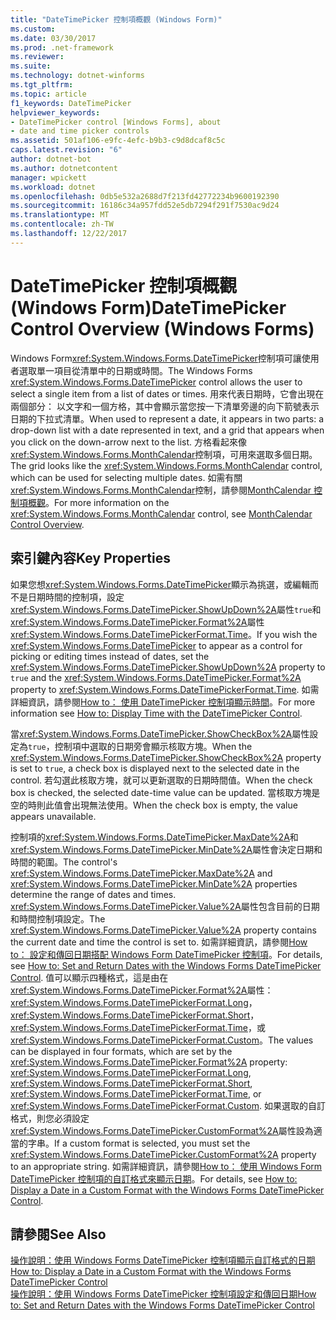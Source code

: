 ```yaml
---
title: "DateTimePicker 控制項概觀 (Windows Form)"
ms.custom: 
ms.date: 03/30/2017
ms.prod: .net-framework
ms.reviewer: 
ms.suite: 
ms.technology: dotnet-winforms
ms.tgt_pltfrm: 
ms.topic: article
f1_keywords: DateTimePicker
helpviewer_keywords:
- DateTimePicker control [Windows Forms], about
- date and time picker controls
ms.assetid: 501af106-e9fc-4efc-b9b3-c9d8dcaf8c5c
caps.latest.revision: "6"
author: dotnet-bot
ms.author: dotnetcontent
manager: wpickett
ms.workload: dotnet
ms.openlocfilehash: 0db5e532a2688d7f213fd42772234b9600192390
ms.sourcegitcommit: 16186c34a957fdd52e5db7294f291f7530ac9d24
ms.translationtype: MT
ms.contentlocale: zh-TW
ms.lasthandoff: 12/22/2017
---
```

# <a name="datetimepicker-control-overview-windows-forms"></a><span data-ttu-id="f1a50-102">DateTimePicker 控制項概觀 (Windows Form)</span><span class="sxs-lookup"><span data-stu-id="f1a50-102">DateTimePicker Control Overview (Windows Forms)</span></span>
<span data-ttu-id="f1a50-103">Windows Form<xref:System.Windows.Forms.DateTimePicker>控制項可讓使用者選取單一項目從清單中的日期或時間。</span><span class="sxs-lookup"><span data-stu-id="f1a50-103">The Windows Forms <xref:System.Windows.Forms.DateTimePicker> control allows the user to select a single item from a list of dates or times.</span></span> <span data-ttu-id="f1a50-104">用來代表日期時，它會出現在兩個部分： 以文字和一個方格，其中會顯示當您按一下清單旁邊的向下箭號表示日期的下拉式清單。</span><span class="sxs-lookup"><span data-stu-id="f1a50-104">When used to represent a date, it appears in two parts: a drop-down list with a date represented in text, and a grid that appears when you click on the down-arrow next to the list.</span></span> <span data-ttu-id="f1a50-105">方格看起來像<xref:System.Windows.Forms.MonthCalendar>控制項，可用來選取多個日期。</span><span class="sxs-lookup"><span data-stu-id="f1a50-105">The grid looks like the <xref:System.Windows.Forms.MonthCalendar> control, which can be used for selecting multiple dates.</span></span> <span data-ttu-id="f1a50-106">如需有關<xref:System.Windows.Forms.MonthCalendar>控制，請參閱[MonthCalendar 控制項概觀](../../../../docs/framework/winforms/controls/monthcalendar-control-overview-windows-forms.md)。</span><span class="sxs-lookup"><span data-stu-id="f1a50-106">For more information on the <xref:System.Windows.Forms.MonthCalendar> control, see [MonthCalendar Control Overview](../../../../docs/framework/winforms/controls/monthcalendar-control-overview-windows-forms.md).</span></span>  
  
## <a name="key-properties"></a><span data-ttu-id="f1a50-107">索引鍵內容</span><span class="sxs-lookup"><span data-stu-id="f1a50-107">Key Properties</span></span>  
 <span data-ttu-id="f1a50-108">如果您想<xref:System.Windows.Forms.DateTimePicker>顯示為挑選，或編輯而不是日期時間的控制項，設定<xref:System.Windows.Forms.DateTimePicker.ShowUpDown%2A>屬性`true`和<xref:System.Windows.Forms.DateTimePicker.Format%2A>屬性<xref:System.Windows.Forms.DateTimePickerFormat.Time>。</span><span class="sxs-lookup"><span data-stu-id="f1a50-108">If you wish the <xref:System.Windows.Forms.DateTimePicker> to appear as a control for picking or editing times instead of dates, set the <xref:System.Windows.Forms.DateTimePicker.ShowUpDown%2A> property to `true` and the <xref:System.Windows.Forms.DateTimePicker.Format%2A> property to <xref:System.Windows.Forms.DateTimePickerFormat.Time>.</span></span> <span data-ttu-id="f1a50-109">如需詳細資訊，請參閱[How to： 使用 DateTimePicker 控制項顯示時間](../../../../docs/framework/winforms/controls/how-to-display-time-with-the-datetimepicker-control.md)。</span><span class="sxs-lookup"><span data-stu-id="f1a50-109">For more information see [How to: Display Time with the DateTimePicker Control](../../../../docs/framework/winforms/controls/how-to-display-time-with-the-datetimepicker-control.md).</span></span>  
  
 <span data-ttu-id="f1a50-110">當<xref:System.Windows.Forms.DateTimePicker.ShowCheckBox%2A>屬性設定為`true`，控制項中選取的日期旁會顯示核取方塊。</span><span class="sxs-lookup"><span data-stu-id="f1a50-110">When the <xref:System.Windows.Forms.DateTimePicker.ShowCheckBox%2A> property is set to `true`, a check box is displayed next to the selected date in the control.</span></span> <span data-ttu-id="f1a50-111">若勾選此核取方塊，就可以更新選取的日期時間值。</span><span class="sxs-lookup"><span data-stu-id="f1a50-111">When the check box is checked, the selected date-time value can be updated.</span></span> <span data-ttu-id="f1a50-112">當核取方塊是空的時則此值會出現無法使用。</span><span class="sxs-lookup"><span data-stu-id="f1a50-112">When the check box is empty, the value appears unavailable.</span></span>  
  
 <span data-ttu-id="f1a50-113">控制項的<xref:System.Windows.Forms.DateTimePicker.MaxDate%2A>和<xref:System.Windows.Forms.DateTimePicker.MinDate%2A>屬性會決定日期和時間的範圍。</span><span class="sxs-lookup"><span data-stu-id="f1a50-113">The control's <xref:System.Windows.Forms.DateTimePicker.MaxDate%2A> and <xref:System.Windows.Forms.DateTimePicker.MinDate%2A> properties determine the range of dates and times.</span></span> <span data-ttu-id="f1a50-114"><xref:System.Windows.Forms.DateTimePicker.Value%2A>屬性包含目前的日期和時間控制項設定。</span><span class="sxs-lookup"><span data-stu-id="f1a50-114">The <xref:System.Windows.Forms.DateTimePicker.Value%2A> property contains the current date and time the control is set to.</span></span> <span data-ttu-id="f1a50-115">如需詳細資訊，請參閱[How to： 設定和傳回日期搭配 Windows Form DateTimePicker 控制項](../../../../docs/framework/winforms/controls/how-to-set-and-return-dates-with-the-windows-forms-datetimepicker-control.md)。</span><span class="sxs-lookup"><span data-stu-id="f1a50-115">For details, see [How to: Set and Return Dates with the Windows Forms DateTimePicker Control](../../../../docs/framework/winforms/controls/how-to-set-and-return-dates-with-the-windows-forms-datetimepicker-control.md).</span></span> <span data-ttu-id="f1a50-116">值可以顯示四種格式，這是由在<xref:System.Windows.Forms.DateTimePicker.Format%2A>屬性： <xref:System.Windows.Forms.DateTimePickerFormat.Long>， <xref:System.Windows.Forms.DateTimePickerFormat.Short>， <xref:System.Windows.Forms.DateTimePickerFormat.Time>，或<xref:System.Windows.Forms.DateTimePickerFormat.Custom>。</span><span class="sxs-lookup"><span data-stu-id="f1a50-116">The values can be displayed in four formats, which are set by the <xref:System.Windows.Forms.DateTimePicker.Format%2A> property: <xref:System.Windows.Forms.DateTimePickerFormat.Long>, <xref:System.Windows.Forms.DateTimePickerFormat.Short>, <xref:System.Windows.Forms.DateTimePickerFormat.Time>, or <xref:System.Windows.Forms.DateTimePickerFormat.Custom>.</span></span> <span data-ttu-id="f1a50-117">如果選取的自訂格式，則您必須設定<xref:System.Windows.Forms.DateTimePicker.CustomFormat%2A>屬性設為適當的字串。</span><span class="sxs-lookup"><span data-stu-id="f1a50-117">If a custom format is selected, you must set the <xref:System.Windows.Forms.DateTimePicker.CustomFormat%2A> property to an appropriate string.</span></span> <span data-ttu-id="f1a50-118">如需詳細資訊，請參閱[How to： 使用 Windows Form DateTimePicker 控制項的自訂格式來顯示日期](../../../../docs/framework/winforms/controls/display-a-date-in-a-custom-format-with-wf-datetimepicker-control.md)。</span><span class="sxs-lookup"><span data-stu-id="f1a50-118">For details, see [How to: Display a Date in a Custom Format with the Windows Forms DateTimePicker Control](../../../../docs/framework/winforms/controls/display-a-date-in-a-custom-format-with-wf-datetimepicker-control.md).</span></span>  
  
## <a name="see-also"></a><span data-ttu-id="f1a50-119">請參閱</span><span class="sxs-lookup"><span data-stu-id="f1a50-119">See Also</span></span>  
 [<span data-ttu-id="f1a50-120">操作說明：使用 Windows Forms DateTimePicker 控制項顯示自訂格式的日期</span><span class="sxs-lookup"><span data-stu-id="f1a50-120">How to: Display a Date in a Custom Format with the Windows Forms DateTimePicker Control</span></span>](../../../../docs/framework/winforms/controls/display-a-date-in-a-custom-format-with-wf-datetimepicker-control.md)  
 [<span data-ttu-id="f1a50-121">操作說明：使用 Windows Forms DateTimePicker 控制項設定和傳回日期</span><span class="sxs-lookup"><span data-stu-id="f1a50-121">How to: Set and Return Dates with the Windows Forms DateTimePicker Control</span></span>](../../../../docs/framework/winforms/controls/how-to-set-and-return-dates-with-the-windows-forms-datetimepicker-control.md)
